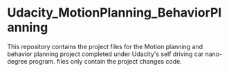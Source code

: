 # Udacity_MotionPlanning_BehaviorPlanning
This repository contains the project files for the Motion planning and behavior planning project completed under Udacity's self driving car nano-degree program. 
files only contain the project changes code.
